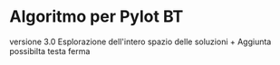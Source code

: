 # Algoritmo per Pylot BT
versione 3.0
Esplorazione dell'intero spazio delle soluzioni + Aggiunta possibilta testa ferma
